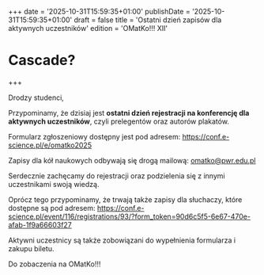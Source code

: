 +++
date = '2025-10-31T15:59:35+01:00'
publishDate = '2025-10-31T15:59:35+01:00'
draft = false
title = 'Ostatni dzień zapisów dla aktywnych uczestników'
edition = 'OMatKo!!! XII'
# Cascade?
+++

Drodzy studenci,

Przypominamy, że dzisiaj jest **ostatni dzień rejestracji na konferencję dla aktywnych uczestników**, czyli prelegentów oraz autorów plakatów.

Formularz zgłoszeniowy dostępny jest pod adresem:
https://conf.e-science.pl/e/omatko2025

Zapisy dla kół naukowych odbywają się drogą mailową: omatko@pwr.edu.pl

Serdecznie zachęcamy do rejestracji oraz podzielenia się z innymi uczestnikami swoją wiedzą.

Oprócz tego przypominamy, że trwają także zapisy dla słuchaczy, które dostępne są pod adresem:
https://conf.e-science.pl/event/116/registrations/93/?form_token=90d6c5f5-6e67-470e-afab-1f9a66603f27

Aktywni uczestnicy są także zobowiązani do wypełnienia formularza i zakupu biletu. 

Do zobaczenia na OMatKo!!!